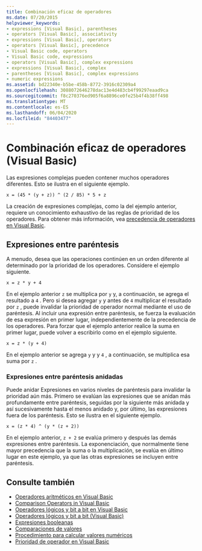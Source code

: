 ```yaml
---
title: Combinación eficaz de operadores
ms.date: 07/20/2015
helpviewer_keywords:
- expressions [Visual Basic], parentheses
- operators [Visual Basic], associativity
- expressions [Visual Basic], operators
- operators [Visual Basic], precedence
- Visual Basic code, operators
- Visual Basic code, expressions
- operators [Visual Basic], complex expressions
- expressions [Visual Basic], complex
- parentheses [Visual Basic], complex expressions
- numeric expressions
ms.assetid: bd22340e-b5be-458b-8772-3916c02309a4
ms.openlocfilehash: 3088072646278dac13e4d483cb4f99297eaad9ca
ms.sourcegitcommit: f8c270376ed905f6a8896ce0fe25b4f4b38ff498
ms.translationtype: MT
ms.contentlocale: es-ES
ms.lasthandoff: 06/04/2020
ms.locfileid: "84403477"
---
```

# <a name="efficient-combination-of-operators-visual-basic"></a>Combinación eficaz de operadores (Visual Basic)
Las expresiones complejas pueden contener muchos operadores diferentes. Esto se ilustra en el siguiente ejemplo.  
  
 `x = (45 * (y + z)) ^ (2 / 85) * 5 + z`  
  
 La creación de expresiones complejas, como la del ejemplo anterior, requiere un conocimiento exhaustivo de las reglas de prioridad de los operadores. Para obtener más información, vea [precedencia de operadores en Visual Basic](../../../language-reference/operators/operator-precedence.md).  
  
## <a name="parenthetical-expressions"></a>Expresiones entre paréntesis  
 A menudo, desea que las operaciones continúen en un orden diferente al determinado por la prioridad de los operadores. Considere el ejemplo siguiente.  
  
 `x = z * y + 4`  
  
 En el ejemplo anterior `z` se multiplica por `y` y, a continuación, se agrega el resultado a `4` . Pero si desea agregar `y` y antes de `4` multiplicar el resultado por `z` , puede invalidar la prioridad de operador normal mediante el uso de paréntesis. Al incluir una expresión entre paréntesis, se fuerza la evaluación de esa expresión en primer lugar, independientemente de la precedencia de los operadores. Para forzar que el ejemplo anterior realice la suma en primer lugar, puede volver a escribirlo como en el ejemplo siguiente.  
  
 `x = z * (y + 4)`  
  
 En el ejemplo anterior se agrega `y` y y `4` , a continuación, se multiplica esa suma por `z` .  
  
### <a name="nested-parenthetical-expressions"></a>Expresiones entre paréntesis anidadas  
 Puede anidar Expresiones en varios niveles de paréntesis para invalidar la prioridad aún más. Primero se evalúan las expresiones que se anidan más profundamente entre paréntesis, seguidas por la siguiente más anidada y así sucesivamente hasta el menos anidado y, por último, las expresiones fuera de los paréntesis. Esto se ilustra en el siguiente ejemplo.  
  
 `x = (z * 4) ^ (y * (z + 2))`  
  
 En el ejemplo anterior, `z + 2` se evalúa primero y después las demás expresiones entre paréntesis. La exponenciación, que normalmente tiene mayor precedencia que la suma o la multiplicación, se evalúa en último lugar en este ejemplo, ya que las otras expresiones se incluyen entre paréntesis.  
  
## <a name="see-also"></a>Consulte también

- [Operadores aritméticos en Visual Basic](arithmetic-operators.md)
- [Comparison Operators in Visual Basic](comparison-operators.md)
- [Operadores lógicos y bit a bit en Visual Basic](logical-and-bitwise-operators.md)
- [Operadores lógicos y bit a bit (Visual Basic)](../../../language-reference/operators/logical-bitwise-operators.md)
- [Expresiones booleanas](boolean-expressions.md)
- [Comparaciones de valores](value-comparisons.md)
- [Procedimiento para calcular valores numéricos](how-to-calculate-numeric-values.md)
- [Prioridad de operador en Visual Basic](../../../language-reference/operators/operator-precedence.md)
